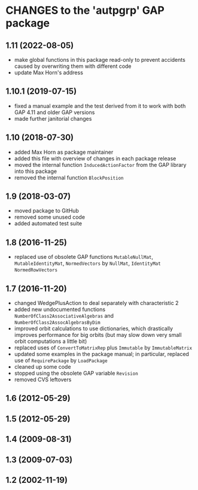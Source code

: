 # CHANGES to the 'autpgrp' GAP package

## 1.11 (2022-08-05)

 - make global functions in this package read-only to prevent
   accidents caused by overwriting them with different code
 - update Max Horn's address

## 1.10.1 (2019-07-15)

 - fixed a manual example and the test derived from it to work
   with both GAP 4.11 and older GAP versions
 - made further janitorial changes

## 1.10 (2018-07-30)

 - added Max Horn as package maintainer
 - added this file with overview of changes in each package release
 - moved the internal function `InducedActionFactor` from the GAP
   library into this package
 - removed the internal function `BlockPosition`

## 1.9 (2018-03-07)

 - moved package to GitHub
 - removed some unused code
 - added automated test suite

## 1.8 (2016-11-25)

 - replaced use of obsolete GAP functions `MutableNullMat`,
   `MutableIdentityMat`, `NormedVectors` by `NullMat`, `IdentityMat`
   `NormedRowVectors`

## 1.7 (2016-11-20)

 - changed WedgePlusAction to deal separately with characteristic 2
 - added new undocumented functions `NumberOfClass2AssociativeAlgebras`
   and `NumberOfClass2AssocAlgebrasByDim`
 - improved orbit calculations to use dictionaries, which drastically improves
   performance for big orbits (but may slow down very small orbit computations
   a little bit)
 - replaced uses of `ConvertToMatrixRep` plus `Immutable` by `ImmutableMatrix`
 - updated some examples in the package manual; in particular, replaced use of
   `RequirePackage` by `LoadPackage`
 - cleaned up some code
 - stopped using the obsolete GAP variable `Revision`
 - removed CVS leftovers

## 1.6 (2012-05-29)

## 1.5 (2012-05-29)

## 1.4 (2009-08-31)

## 1.3 (2009-07-03)

## 1.2 (2002-11-19)
